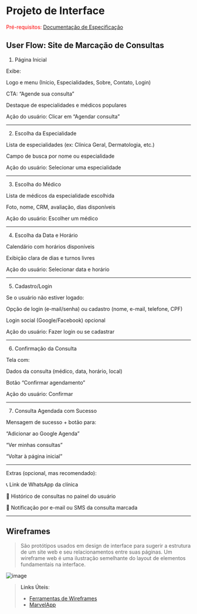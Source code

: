 
# Projeto de Interface

<span style="color:red">Pré-requisitos: <a href="2-Especificação.md"> Documentação de Especificação</a></span>

## User Flow: Site de Marcação de Consultas

1. Página Inicial

Exibe:

Logo e menu (Início, Especialidades, Sobre, Contato, Login)

CTA: “Agende sua consulta”

Destaque de especialidades e médicos populares



 Ação do usuário: Clicar em “Agendar consulta”


---

2. Escolha da Especialidade

Lista de especialidades (ex: Clínica Geral, Dermatologia, etc.)

Campo de busca por nome ou especialidade


Ação do usuário: Selecionar uma especialidade


---

3. Escolha do Médico

Lista de médicos da especialidade escolhida

Foto, nome, CRM, avaliação, dias disponíveis



Ação do usuário: Escolher um médico


---

4. Escolha da Data e Horário

Calendário com horários disponíveis

Exibição clara de dias e turnos livres


 Ação do usuário: Selecionar data e horário


---

5. Cadastro/Login

Se o usuário não estiver logado:

Opção de login (e-mail/senha) ou cadastro (nome, e-mail, telefone, CPF)


Login social (Google/Facebook) opcional


Ação do usuário: Fazer login ou se cadastrar


---

6. Confirmação da Consulta

Tela com:

Dados da consulta (médico, data, horário, local)

Botão “Confirmar agendamento”



Ação do usuário: Confirmar


---

7. Consulta Agendada com Sucesso

Mensagem de sucesso + botão para:

“Adicionar ao Google Agenda”

“Ver minhas consultas”

“Voltar à página inicial”




---

Extras (opcional, mas recomendado):

📞 Link de WhatsApp da clínica

🧾 Histórico de consultas no painel do usuário

📧 Notificação por e-mail ou SMS da consulta marcada



---

## Wireframes

> São protótipos usados em design de interface para sugerir a
> estrutura de um site web e seu relacionamentos entre suas
> páginas. Um wireframe web é uma ilustração semelhante do
> layout de elementos fundamentais na interface.

![image](https://github.com/user-attachments/assets/09495c57-60b8-407c-8e04-023138d4e6bd)



> **Links Úteis**:
> - [Ferramentas de Wireframes](https://rockcontent.com/blog/wireframes/)
> - [MarvelApp](https://marvelapp.com/developers/documentation/tutorials/)
